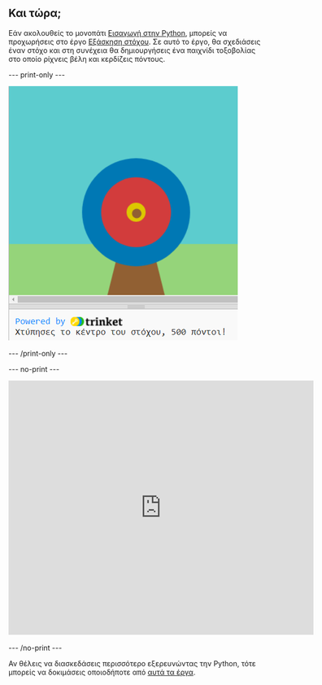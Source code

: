 ## Και τώρα;

Εάν ακολουθείς το μονοπάτι [Εισαγωγή στην Python](https://projects.raspberrypi.org/en/raspberrypi/python-intro), μπορείς να προχωρήσεις στο έργο [Εξάσκηση στόχου](https://projects.raspberrypi.org/en/projects/target-practice). Σε αυτό το έργο, θα σχεδιάσεις έναν στόχο και στη συνέχεια θα δημιουργήσεις ένα παιχνίδι τοξοβολίας στο οποίο ρίχνεις βέλη και κερδίζεις πόντους.

--- print-only ---

![Έργο τοξοβολίας](images/archery-project.png)

--- /print-only ---

--- no-print ---

<iframe src="https://trinket.io/embed/python/f686c82d8a?outputOnly=true&start=result" width="600" height="500" frameborder="0" marginwidth="0" marginheight="0" allowfullscreen mark="crwd-mark">
</iframe>

--- /no-print ---

Αν θέλεις να διασκεδάσεις περισσότερο εξερευνώντας την Python, τότε μπορείς να δοκιμάσεις οποιοδήποτε από [αυτά τα έργα](https://projects.raspberrypi.org/en/projects?software%5B%5D=python).
